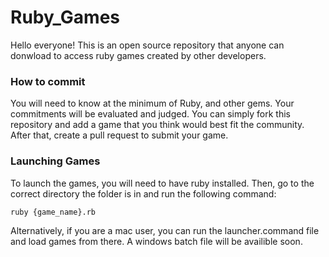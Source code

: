 # Ruby_Games
Hello everyone! This is an open source repository that anyone can donwload to access ruby games created by other developers.

### How to commit

You will need to know at the minimum of Ruby, and other gems. Your commitments will be evaluated and judged. You can simply fork this repository and add a game that you think would best fit the community. After that, create a pull request to submit your game.

### Launching Games

To launch the games, you will need to have ruby installed. Then, go to the correct directory the folder is in and run the following command:

```
ruby {game_name}.rb
```

Alternatively, if you are a mac user, you can run the launcher.command file and load games from there. A windows batch file will be availible soon.

